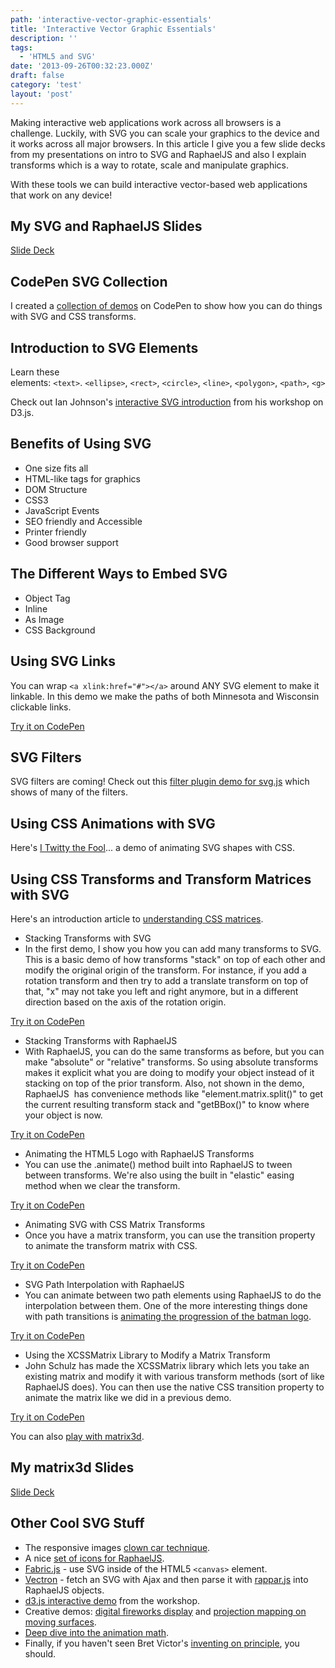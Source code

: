 ```yaml
---
path: 'interactive-vector-graphic-essentials'
title: 'Interactive Vector Graphic Essentials'
description: ''
tags:
  - 'HTML5 and SVG'
date: '2013-09-26T00:32:23.000Z'
draft: false
category: 'test'
layout: 'post'
---
```


Making interactive web applications work across all browsers is a challenge. Luckily, with SVG you can scale your graphics to the device and it works across all major browsers. In this article I give you a few slide decks from my presentations on intro to SVG and RaphaelJS and also I explain transforms which is a way to rotate, scale and manipulate graphics.

With these tools we can build interactive vector-based web applications that work on any device!

## My SVG and RaphaelJS Slides

[Slide Deck](http://www.slideshare.net/slideshow/embed_code/12708775)

## CodePen SVG Collection

I created a [collection of demos](http://codepen.io/collection/DHLiK) on CodePen to show how you can do things with SVG and CSS transforms.

## Introduction to SVG Elements

Learn these elements: `<text>`. `<ellipse>`, `<rect>`, `<circle>`, `<line>`, `<polygon>`, `<path>`, `<g>`

Check out Ian Johnson's [interactive SVG introduction](http://enjalot.github.io/intro-d3/frontendmasters/svg/) from his workshop on D3.js.

## Benefits of Using SVG

- One size fits all
- HTML-like tags for graphics
- DOM Structure
- CSS3
- JavaScript Events
- SEO friendly and Accessible
- Printer friendly
- Good browser support

## The Different Ways to Embed SVG

- Object Tag
- Inline
- As Image
- CSS Background

## Using SVG Links

You can wrap `<a xlink:href="#"></a>` around ANY SVG element to make it linkable. In this demo we make the paths of both Minnesota and Wisconsin clickable links.

[Try it on CodePen](https://codepen.io/1marc/pen/lofLH)

## SVG Filters

SVG filters are coming! Check out this [filter plugin demo for svg.js](http://svgjs.com/filter/) which shows of many of the filters.

## Using CSS Animations with SVG

Here's [I Twitty the Fool](http://www.anthonycalzadilla.com/i-twitty-the-fool/)... a demo of animating SVG shapes with CSS.

## Using CSS Transforms and Transform Matrices with SVG

Here's an introduction article to [understanding CSS matrices](http://dev.opera.com/articles/view/understanding-the-css-transforms-matrix/).

- Stacking Transforms with SVG
- In the first demo, I show you how you can add many transforms to SVG. This is a basic demo of how transforms "stack" on top of each other and modify the original origin of the transform. For instance, if you add a rotation transform and then try to add a translate transform on top of that, "x" may not take you left and right anymore, but in a different direction based on the axis of the rotation origin.

[Try it on CodePen](http://codepen.io/1marc/pen/DCvFm)

- Stacking Transforms with RaphaelJS
- With RaphaelJS, you can do the same transforms as before, but you can make "absolute" or "relative" transforms. So using absolute transforms makes it explicit what you are doing to modify your object instead of it stacking on top of the prior transform. Also, not shown in the demo, RaphaelJS  has convenience methods like "element.matrix.split()" to get the current resulting transform stack and "getBBox()" to know where your object is now.

[Try it on CodePen](http://codepen.io/1marc/pen/rsmbF)

- Animating the HTML5 Logo with RaphaelJS Transforms
- You can use the .animate() method built into RaphaelJS to tween between transforms. We're also using the built in "elastic" easing method when we clear the transform.

[Try it on CodePen](http://codepen.io/1marc/pen/zqJba)

- Animating SVG with CSS Matrix Transforms
- Once you have a matrix transform, you can use the transition property to animate the transform matrix with CSS.

[Try it on CodePen](http://codepen.io/1marc/pen/FJbtj)

- SVG Path Interpolation with RaphaelJS
- You can animate between two path elements using RaphaelJS to do the interpolation between them. One of the more interesting things done with path transitions is [animating the progression of the batman logo](http://www.wimp.com/batmanlogo/).

[Try it on CodePen](http://codepen.io/1marc/pen/bgHJk)

- Using the XCSSMatrix Library to Modify a Matrix Transform
- John Schulz has made the XCSSMatrix library which lets you take an existing matrix and modify it with various transform methods (sort of like RaphaelJS does). You can then use the native CSS transition property to animate the matrix like we did in a previous demo.

[Try it on CodePen](http://codepen.io/1marc/pen/BdAvt)

You can also [play with matrix3d](http://www.eleqtriq.com/wp-content/static/demos/2010/css3d/matrix3dexplorer.html).

## My matrix3d Slides

[Slide Deck](http://www.slideshare.net/slideshow/embed_code/27707793)

## Other Cool SVG Stuff

- The responsive images [clown car technique](https://github.com/estelle/clowncar).
- A nice [set of icons for RaphaelJS](http://raphaeljs.com/icons/).
- [Fabric.js](http://fabricjs.com/) - use SVG inside of the HTML5 `<canvas>` element.
- [Vectron](http://roomandboard.github.io/vectron/) - fetch an SVG with Ajax and then parse it with [rappar.js](https://github.com/DmitryBaranovskiy/rappar) into RaphaelJS objects.
- [d3.js interactive demo](http://bl.ocks.org/enjalot/6641917) from the workshop.
- Creative demos: [digital fireworks display](http://pixelpyros.org/) and [projection mapping on moving surfaces](http://www.youtube.com/watch?v=lX6JcybgDFo).
- [Deep dive into the animation math](http://acko.net/blog/animate-your-way-to-glory/).
- Finally, if you haven't seen Bret Victor's [inventing on principle](https://vimeo.com/36579366), you should.
